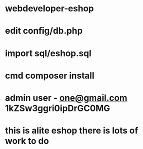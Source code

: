 # webdeveloper-eshop
# edit config/db.php
# import sql/eshop.sql
# cmd composer install
# admin user - one@gmail.com  1kZSw3ggri0ipDrGC0MG
# this is alite eshop there is lots of work to do